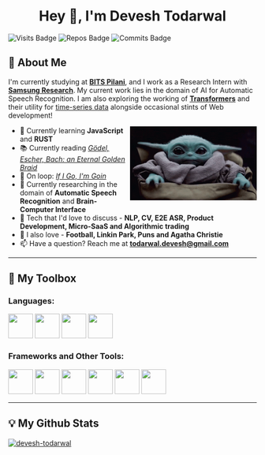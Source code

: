 <h1 align="center">Hey 👋, I'm Devesh Todarwal</h1>

![Visits Badge](https://badges.pufler.dev/visits/devesh-todarwal/devesh-todarwal?color=lightblue&style=for-the-badge)
![Repos Badge](https://badges.pufler.dev/repos/devesh-todarwal?color=blanchedalmond&style=for-the-badge)
![Commits Badge](https://badges.pufler.dev/commits/monthly/devesh-todarwal?color=lightpink&style=for-the-badge)

## 🐼 About Me
I'm currently studying at [**BITS Pilani**](https://www.bits-pilani.ac.in/), and I work as a Research Intern with [**Samsung Research**](https://research.samsung.com/sri-b). My current work lies in the domain of AI for Automatic Speech Recognition. I am also exploring the working of [**Transformers**](https://medium.com/inside-machine-learning/what-is-a-transformer-d07dd1fbec04) and their utility for [time-series data](https://arxiv.org/pdf/1907.05321.pdf) alongside occasional stints of Web development!
<br/>

<img align="right" height="150" src="yoda.gif">

- 🌱 Currently learning **JavaScript** and **RUST**
- 📚 Currently reading [*Gödel, Escher, Bach: an Eternal Golden Braid*](https://www.theatlantic.com/magazine/archive/2013/11/the-man-who-would-teach-machines-to-think/309529/)
- 🎵 On loop: *[If I Go, I'm Goin](https://music.youtube.com/watch?v=BKc4I_cK0JU&feature=share)*
- 🧠 Currently researching in the domain of **Automatic Speech Recognition** and **Brain-Computer Interface**
- 💬 Tech that I'd love to discuss - **NLP, CV, E2E ASR, Product Development, Micro-SaaS and Algorithmic trading**
- 🧶 I also love - **Football, Linkin Park, Puns and Agatha Christie**
- 📫 Have a question? Reach me at **todarwal.devesh@gmail.com**
***
## 🧰 My Toolbox

### Languages:

[<img src="https://cdn.worldvectorlogo.com/logos/python-5.svg" alt="" width="50" height="50">](https://www.python.org/) [<img src="https://cdn.worldvectorlogo.com/logos/c.svg" height="50" width="50">](https://www.cplusplus.com/) [<img src="https://upload.wikimedia.org/wikipedia/commons/2/21/Matlab_Logo.png" alt="" width="50" height="50">](https://in.mathworks.com/products/matlab.html) [<img src="https://cdn.worldvectorlogo.com/logos/rust.svg" alt="" width="50" height="50">](https://www.rust-lang.org/)


### Frameworks and Other Tools:

[<img src="https://cdn.worldvectorlogo.com/logos/aws-2.svg" height="50" width="50">](https://aws.amazon.com/) [<img src="https://cdn.worldvectorlogo.com/logos/tensorflow-2.svg" height="50" width="50">](https://www.tensorflow.org/) [<img src="https://cdn.worldvectorlogo.com/logos/figma-1.svg" height="50" width="50">](https://www.figma.com/) [<img src="https://upload.wikimedia.org/wikipedia/commons/c/c9/Keras_Logo.jpg" height="50" width="50">](https://keras.io/) [<img src="https://www.pngfind.com/pngs/m/128-1286693_flask-framework-logo-svg-hd-png-download.png" height="50" width="50">](https://flask.palletsprojects.com/en/2.0.x/) [<img src="https://qiskit.gallerycdn.vsassets.io/extensions/qiskit/qiskit-vscode/0.5.5/1558430568405/Microsoft.VisualStudio.Services.Icons.Default" height="50" width="50">](https://qiskit.org/)

***
## 💡 My Github Stats
<a href="https://github.com/anuraghazra/github-readme-stats">
  <img align="center" src="https://github-readme-stats.vercel.app/api?username=devesh-todarwal&show_icons=true&locale=en&theme=tokyonight" alt="devesh-todarwal" />
</a>

